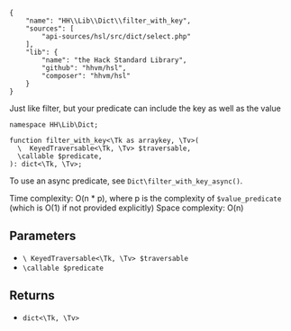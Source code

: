 ``` yamlmeta
{
    "name": "HH\\Lib\\Dict\\filter_with_key",
    "sources": [
        "api-sources/hsl/src/dict/select.php"
    ],
    "lib": {
        "name": "the Hack Standard Library",
        "github": "hhvm/hsl",
        "composer": "hhvm/hsl"
    }
}
```




Just like filter, but your predicate can include the key as well as
the value




``` Hack
namespace HH\Lib\Dict;

function filter_with_key<\Tk as arraykey, \Tv>(
  \  KeyedTraversable<\Tk, \Tv> $traversable,
  \callable $predicate,
): dict<\Tk, \Tv>;
```




To use an async predicate, see ` Dict\filter_with_key_async() `.




Time complexity: O(n * p), where p is the complexity of ` $value_predicate `
(which is O(1) if not provided explicitly)
Space complexity: O(n)




## Parameters




+ ` \ KeyedTraversable<\Tk, \Tv> $traversable `
+ ` \callable $predicate `




## Returns




* ` dict<\Tk, \Tv> `
<!-- HHAPIDOC -->

